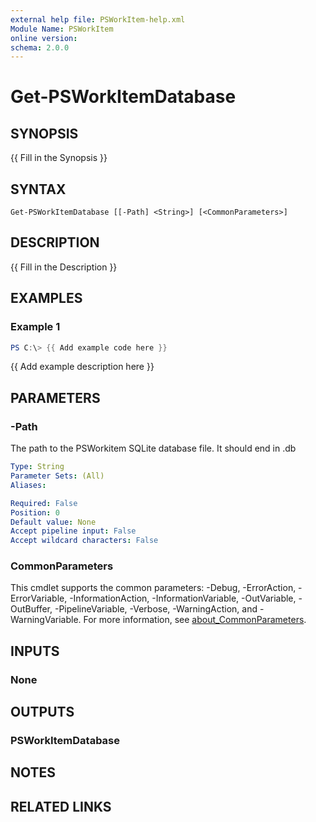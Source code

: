```yaml
---
external help file: PSWorkItem-help.xml
Module Name: PSWorkItem
online version:
schema: 2.0.0
---
```


# Get-PSWorkItemDatabase

## SYNOPSIS
{{ Fill in the Synopsis }}

## SYNTAX

```
Get-PSWorkItemDatabase [[-Path] <String>] [<CommonParameters>]
```

## DESCRIPTION
{{ Fill in the Description }}

## EXAMPLES

### Example 1
```powershell
PS C:\> {{ Add example code here }}
```

{{ Add example description here }}

## PARAMETERS

### -Path
The path to the PSWorkitem SQLite database file.
It should end in .db

```yaml
Type: String
Parameter Sets: (All)
Aliases:

Required: False
Position: 0
Default value: None
Accept pipeline input: False
Accept wildcard characters: False
```

### CommonParameters
This cmdlet supports the common parameters: -Debug, -ErrorAction, -ErrorVariable, -InformationAction, -InformationVariable, -OutVariable, -OutBuffer, -PipelineVariable, -Verbose, -WarningAction, and -WarningVariable. For more information, see [about_CommonParameters](http://go.microsoft.com/fwlink/?LinkID=113216).

## INPUTS

### None

## OUTPUTS

### PSWorkItemDatabase

## NOTES

## RELATED LINKS

